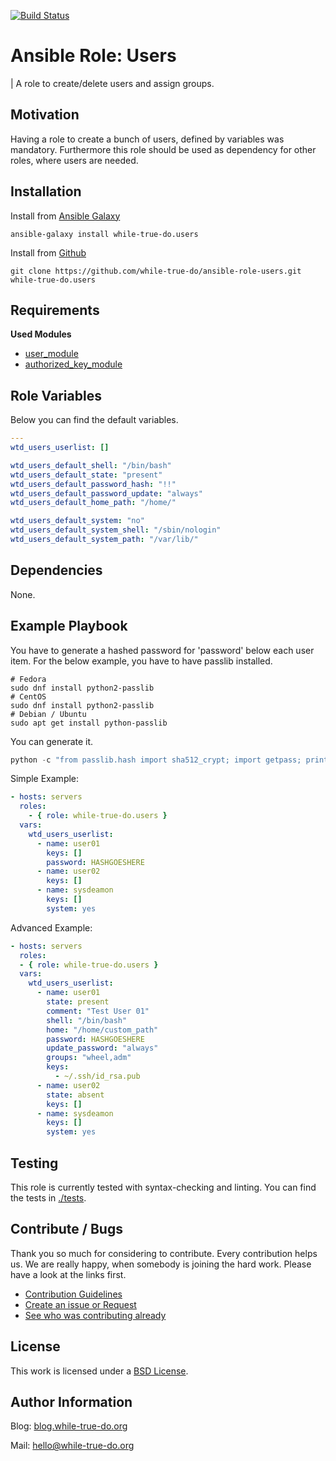 [![Build Status](https://travis-ci.org/while-true-do/ansible-role-users.svg?branch=master)](https://travis-ci.org/while-true-do/ansible-role-users)

# Ansible Role: Users
| A role to create/delete users and assign groups.

## Motivation

Having a role to create a bunch of users, defined by variables was mandatory.
Furthermore this role should be used as dependency for other roles, where users are needed.

## Installation

Install from [Ansible Galaxy](https://galaxy.ansible.com/while-true-do/users)

```
ansible-galaxy install while-true-do.users
```

Install from [Github](https://github.com/while-true-do/ansible-role-users)

```
git clone https://github.com/while-true-do/ansible-role-users.git while-true-do.users
```

## Requirements

**Used Modules**

-   [user_module](http://docs.ansible.com/ansible/latest/user_module.html)
-   [authorized_key_module](http://docs.ansible.com/ansible/latest/authorized_key_module.html)


## Role Variables

Below you can find the default variables. 

```yaml
---
wtd_users_userlist: []

wtd_users_default_shell: "/bin/bash"
wtd_users_default_state: "present"
wtd_users_default_password_hash: "!!"
wtd_users_default_password_update: "always"
wtd_users_default_home_path: "/home/"

wtd_users_default_system: "no"
wtd_users_default_system_shell: "/sbin/nologin"
wtd_users_default_system_path: "/var/lib/"
```

## Dependencies

None.

## Example Playbook

You have to generate a hashed password for 'password' below each user item.
For the below example, you have to have passlib installed.

```
# Fedora
sudo dnf install python2-passlib
# CentOS
sudo dnf install python2-passlib
# Debian / Ubuntu
sudo apt get install python-passlib
```

You can generate it. 

```python
python -c "from passlib.hash import sha512_crypt; import getpass; print sha512_crypt.using(rounds=5000).hash(getpass.getpass())"
```

Simple Example:

```yaml
- hosts: servers
  roles:
    - { role: while-true-do.users }
  vars:
    wtd_users_userlist:
      - name: user01
        keys: []
        password: HASHGOESHERE
      - name: user02
        keys: []
      - name: sysdeamon
        keys: []
        system: yes
```

Advanced Example:

```yaml
- hosts: servers
  roles:
  - { role: while-true-do.users }
  vars:
    wtd_users_userlist:
      - name: user01
        state: present
        comment: "Test User 01"
        shell: "/bin/bash"
        home: "/home/custom_path"
        password: HASHGOESHERE
        update_password: "always"
        groups: "wheel,adm"
        keys:
          - ~/.ssh/id_rsa.pub
      - name: user02
        state: absent
        keys: []
      - name: sysdeamon
        keys: []
        system: yes
```

## Testing

This role is currently tested with syntax-checking and linting.
You can find the tests in [./tests](./tests/).

## Contribute / Bugs

Thank you so much for considering to contribute. Every contribution helps us. We are really happy, when somebody is joining the hard work. Please have a look at the links first.

-   [Contribution Guidelines](./docs/CONTRIBUTING.md)
-   [Create an issue or Request](https://github.com/while-true-do/ansible-role-users/issues)
-   [See who was contributing already](https://github.com/while-true-do/ansible-role-users/graphs/contributors)

## License

This work is licensed under a [BSD License](https://opensource.org/licenses/BSD-3-Clause).

## Author Information

Blog: [blog.while-true-do.org](https://blog.while-true-do.org)

Mail: [hello@while-true-do.org](mailto:hello@while-true-do.org)
